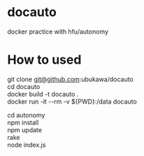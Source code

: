 # docauto
docker practice with hfu/autonomy

# How to used
git clone git@github.com:ubukawa/docauto  
cd docauto  
docker build -t docauto .  
docker run -it --rm -v ${PWD}:/data docauto  

cd autonomy  
npm install  
npm update  
rake  
node index.js
